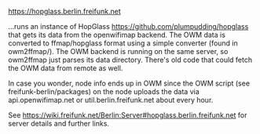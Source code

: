 https://hopglass.berlin.freifunk.net

...runs an instance of HopGlass
https://github.com/plumpudding/hopglass
that gets its data from the openwifimap backend.
The OWM data is converted to ffmap/hopglass format using
a simple converter (found in owm2ffmap/).
The OWM backend is running on the same server, so owm2ffmap
just parses its data directory.
There's old code that could fetch the OWM data from remote as
well.

In case you wonder, node info ends up in OWM since the
OWM script (see freifunk-berlin/packages) on the node
uploads the data via api.openwifimap.net or
util.berlin.freifunk.net about every hour.

See
https://wiki.freifunk.net/Berlin:Server#hopglass.berlin.freifunk.net
for server details and further links.
